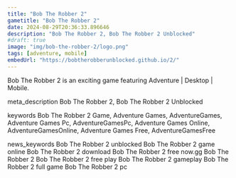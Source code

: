 ```yaml
---
title: "Bob The Robber 2"
gametitle: "Bob The Robber 2"
date: 2024-08-29T20:36:33.896646
description: "Bob The Robber 2, Bob The Robber 2 Unblocked"
#draft: true
image: "img/bob-the-robber-2/logo.png"
tags: [adventure, mobile]
embedUrl: "https://bobtherobberunblocked.github.io/2/"
---
```


Bob The Robber 2 is an exciting game featuring Adventure | Desktop | Mobile.

meta_description
Bob The Robber 2, Bob The Robber 2 Unblocked


keywords
Bob The Robber 2 Game, Adventure Games, AdventureGames, Adventure Games Pc, AdventureGamesPc, Adventure Games Online, AdventureGamesOnline, Adventure Games Free, AdventureGamesFree


news_keywords
Bob The Robber 2 unblocked Bob The Robber 2 game online Bob The Robber 2 download Bob The Robber 2 free now.gg Bob The Robber 2 Bob The Robber 2 free play Bob The Robber 2 gameplay Bob The Robber 2 full game Bob The Robber 2 pc
